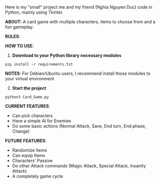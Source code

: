 Here is my "small" project me and my friend (Nghia Nguyen Duc) code in Python, mainly using Tkinter. 

**ABOUT:** A card game with multiple characters, items to choose from and a fun gameplay.

**RULES**:  

**HOW TO USE**: 

1) **Download to your Python library necessary modules** 

`pip install -r requirements.txt`

**NOTES**: For Debian/Ubuntu users, I recommend install those modules to your virtual environment

2) **Start the project**

`python3 Card_Game.py`

**CURRENT FEATURES**: 
- Can pick characters
- Have a simple AI for Enemies
- Do some basic actions (Normal Attack, Save, End turn, End phase, Change)

**FUTURE FEATURES**: 
- Randomize Items
- Can equip Items
- Characters' Passive 
- Do other Attack commands (Magic Attack, Special Attack, Insanity Attack)
- A completely game cycle
